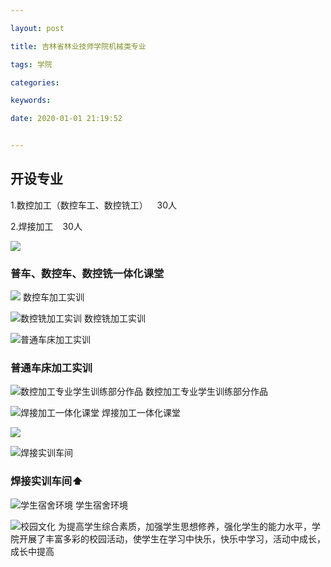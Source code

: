 ```yaml
---

layout: post

title: 吉林省林业技师学院机械类专业

tags: 学院

categories:

keywords:

date: 2020-01-01 21:19:52


---
```



## 开设专业

1.数控加工（数控车工、数控铣工） &ensp;  30人

2.焊接加工      &ensp;      30人
<!-- more -->



![](https://ss2.meipian.me/users/42605511/ef963c4f49f44149906b4c88cc9f81a6.jpeg-mobile)
### 普车、数控车、数控铣一体化课堂

![](https://ss2.meipian.me/users/42605511/5d39b1ff39454197b1c335ce566cd14a.jpeg-mobile)
数控车加工实训

![数控铣加工实训](https://ss2.meipian.me/users/42605511/1a758780fb6a40dcb36a78e373c33e49.jpeg-mobile)
数控铣加工实训

![普通车床加工实训](https://ss2.meipian.me/users/42605511/d13d1700cd6f4f6dad165142cea8ae51.jpeg-mobile)
### 普通车床加工实训

![数控加工专业学生训练部分作品](https://ss2.meipian.me/users/42605511/12d67e6dd9f044ccbedf02b5c56742f1.jpeg-mobile)
数控加工专业学生训练部分作品


![焊接加工一体化课堂](https://ss2.meipian.me/users/42605511/bf0022abe947410e92f0c22cf4ceca93.jpeg-mobile)
焊接加工一体化课堂

![](https://ss2.meipian.me/users/42605511/7cbe4fa2-38d5-4116-a0cb-5f02644e636b.jpg-mobile_2)

![焊接实训车间](https://ss2.meipian.me/users/42605511/50b71e7d87954ac4a3bcdae113673f81.jpeg-mobile)
### 焊接实训车间⬆︎


![学生宿舍环境](https://ss2.meipian.me/users/42605511/d04e66d0d36543719b337b4194dedc28.jpeg-mobile)
学生宿舍环境

![校园文化](https://ss2.meipian.me/users/42605511/4c5c51ad-ccdc-4de5-98d9-6c97d289bac9.jpg-mobile)
为提高学生综合素质，加强学生思想修养，强化学生的能力水平，学院开展了丰富多彩的校园活动，使学生在学习中快乐，快乐中学习，活动中成长，成长中提高


